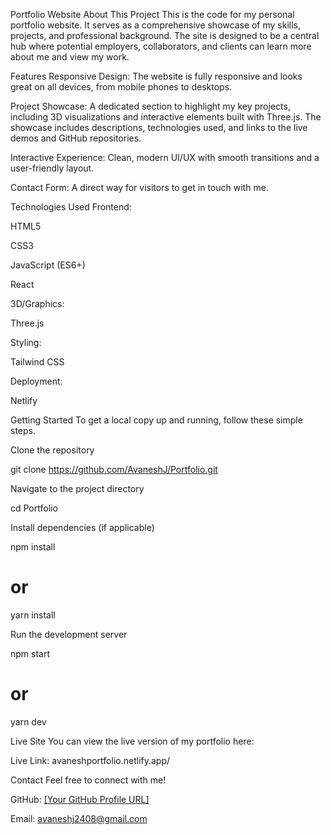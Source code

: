 Portfolio Website
About This Project
This is the code for my personal portfolio website. It serves as a comprehensive showcase of my skills, projects, and professional background. The site is designed to be a central hub where potential employers, collaborators, and clients can learn more about me and view my work.

Features
Responsive Design: The website is fully responsive and looks great on all devices, from mobile phones to desktops.

Project Showcase: A dedicated section to highlight my key projects, including 3D visualizations and interactive elements built with Three.js. The showcase includes descriptions, technologies used, and links to the live demos and GitHub repositories.

Interactive Experience: Clean, modern UI/UX with smooth transitions and a user-friendly layout.

Contact Form: A direct way for visitors to get in touch with me.

Technologies Used
Frontend:

HTML5

CSS3

JavaScript (ES6+)

React

3D/Graphics:

Three.js

Styling:

Tailwind CSS

Deployment:

Netlify

Getting Started
To get a local copy up and running, follow these simple steps.

Clone the repository

git clone https://github.com/AvaneshJ/Portfolio.git

Navigate to the project directory

cd Portfolio

Install dependencies (if applicable)

npm install

# or

yarn install

Run the development server

npm start

# or

yarn dev

Live Site
You can view the live version of my portfolio here:

Live Link: avaneshportfolio.netlify.app/

Contact
Feel free to connect with me!

GitHub: [\[Your GitHub Profile URL\]](https://github.com/AvaneshJ)

Email: avaneshj2408@gmail.com

